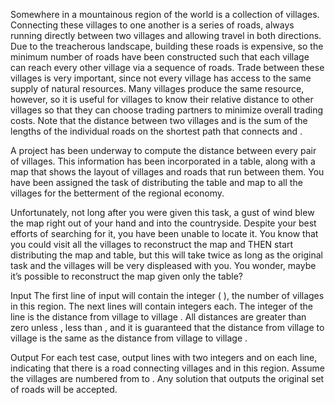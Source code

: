 Somewhere in a mountainous region of the world is a collection of 
 villages. Connecting these villages to one another is a series of roads, always running directly between two villages and allowing travel in both directions. Due to the treacherous landscape, building these roads is expensive, so the minimum number of roads have been constructed such that each village can reach every other village via a sequence of roads.
Trade between these villages is very important, since not every village has access to the same supply of natural resources. Many villages produce the same resource, however, so it is useful for villages to know their relative distance to other villages so that they can choose trading partners to minimize overall trading costs. Note that the distance between two villages 
 and 
 is the sum of the lengths of the individual roads on the shortest path that connects 
 and 
.

A project has been underway to compute the distance between every pair of villages. This information has been incorporated in a table, along with a map that shows the layout of villages and roads that run between them. You have been assigned the task of distributing the table and map to all the villages for the betterment of the regional economy.

Unfortunately, not long after you were given this task, a gust of wind blew the map right out of your hand and into the countryside. Despite your best efforts of searching for it, you have been unable to locate it. You know that you could visit all the villages to reconstruct the map and THEN start distributing the map and table, but this will take twice as long as the original task and the villages will be very displeased with you. You wonder, maybe it’s possible to reconstruct the map given only the table?

Input
The first line of input will contain the integer 
 (
), the number of villages in this region. The next 
 lines will contain 
 integers each. The 
 integer of the 
 line is the distance from village 
 to village 
. All distances are greater than zero unless 
, less than 
, and it is guaranteed that the distance from village 
 to village 
 is the same as the distance from village 
 to village 
.

Output
For each test case, output 
 lines with two integers 
 and 
 on each line, indicating that there is a road connecting villages 
 and 
 in this region. Assume the villages are numbered from 
 to 
. Any solution that outputs the original set of roads will be accepted.